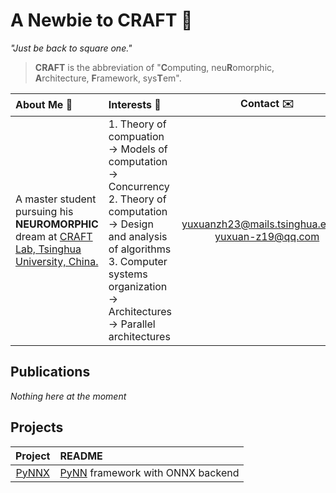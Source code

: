 # A Newbie to CRAFT :rocket:

*"Just be back to square one."*

> **CRAFT** is the abbreviation of "**C**omputing, neu**R**omorphic, **A**rchitecture, **F**ramework, sys**T**em". 

|About Me :beginner:|Interests :microscope:|Contact :envelope:|
|:-|:-|:-:|
|A master student pursuing his **NEUROMORPHIC** dream at [CRAFT Lab, Tsinghua University, China.](https://craft.cs.tsinghua.edu.cn/)|  1. Theory of compuation $\rightarrow$ Models of computation $\rightarrow$ Concurrency </br> 2. Theory of computation $\rightarrow$ Design and analysis of algorithms </br> 3. Computer systems organization $\rightarrow$ Architectures $\rightarrow$ Parallel architectures |[yuxuanzh23@mails.tsinghua.edu.cn](mailto:yuxuanzh23@mails.tsinghua.edu.cn)</br> [yuxuan-z19@qq.com](mailto:yuxuan-z19@qq.com)|

## Publications

*Nothing here at the moment*

## Projects

|Project|README|
|:-:|:-|
|[PyNNX](https://github.com/yuxuan-z19/PyNN)|[PyNN](https://github.com/NeuralEnsemble/PyNN) framework with ONNX backend|
